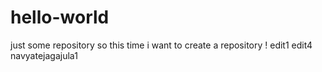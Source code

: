 # hello-world
just some repository
so this time i want to create a repository !
edit1
edit4
navyatejagajula1
